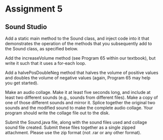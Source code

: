 # Assignment 5

## Sound Studio

Add a static main method to the Sound class, and inject code into it that demonstrates the operation of the methods that you subsequently add to the Sound class, as specified below.

Add the increaseVolume method (see Program 65 within our textbook), but write it such that it uses a for-each loop.

Add a halvePosDoubleNeg method that halves the volume of positive values and doubles the volume of negative values (again, Program 65 may help you get started).

Make an audio collage. Make it at least five seconds long, and include at least two different sounds (e.g., sounds from different files). Make a copy of one of those different sounds and mirror it. Splice together the original two sounds and the modified sound to make the complete audio collage. Your program should write the collage file out to the disk.

Submit the Sound.java file, along with the sound files used and collage sound file created.  Submit these files together as a single zipped attachment. Please use the zip format (not .rar or any other format).


